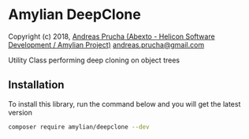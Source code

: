 # Amylian DeepClone

Copyright (c) 2018, [Andreas Prucha (Abexto - Helicon Software Development / Amylian Project)](http://www.abexto.com]) <andreas.prucha@gmail.com>

Utility Class performing deep cloning on object trees

## Installation

To install this library, run the command below and you will get the latest version

``` bash
composer require amylian/deepclone --dev
```

